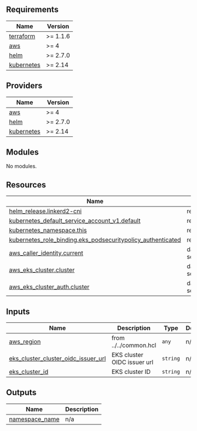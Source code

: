 <!-- BEGIN_TF_DOCS -->
## Requirements

| Name | Version |
|------|---------|
| <a name="requirement_terraform"></a> [terraform](#requirement\_terraform) | >= 1.1.6 |
| <a name="requirement_aws"></a> [aws](#requirement\_aws) | >= 4 |
| <a name="requirement_helm"></a> [helm](#requirement\_helm) | >= 2.7.0 |
| <a name="requirement_kubernetes"></a> [kubernetes](#requirement\_kubernetes) | >= 2.14 |

## Providers

| Name | Version |
|------|---------|
| <a name="provider_aws"></a> [aws](#provider\_aws) | >= 4 |
| <a name="provider_helm"></a> [helm](#provider\_helm) | >= 2.7.0 |
| <a name="provider_kubernetes"></a> [kubernetes](#provider\_kubernetes) | >= 2.14 |

## Modules

No modules.

## Resources

| Name | Type |
|------|------|
| [helm_release.linkerd2-cni](https://registry.terraform.io/providers/hashicorp/helm/latest/docs/resources/release) | resource |
| [kubernetes_default_service_account_v1.default](https://registry.terraform.io/providers/hashicorp/kubernetes/latest/docs/resources/default_service_account_v1) | resource |
| [kubernetes_namespace.this](https://registry.terraform.io/providers/hashicorp/kubernetes/latest/docs/resources/namespace) | resource |
| [kubernetes_role_binding.eks_podsecuritypolicy_authenticated](https://registry.terraform.io/providers/hashicorp/kubernetes/latest/docs/resources/role_binding) | resource |
| [aws_caller_identity.current](https://registry.terraform.io/providers/hashicorp/aws/latest/docs/data-sources/caller_identity) | data source |
| [aws_eks_cluster.cluster](https://registry.terraform.io/providers/hashicorp/aws/latest/docs/data-sources/eks_cluster) | data source |
| [aws_eks_cluster_auth.cluster](https://registry.terraform.io/providers/hashicorp/aws/latest/docs/data-sources/eks_cluster_auth) | data source |

## Inputs

| Name | Description | Type | Default | Required |
|------|-------------|------|---------|:--------:|
| <a name="input_aws_region"></a> [aws\_region](#input\_aws\_region) | from ../../common.hcl | `any` | n/a | yes |
| <a name="input_eks_cluster_cluster_oidc_issuer_url"></a> [eks\_cluster\_cluster\_oidc\_issuer\_url](#input\_eks\_cluster\_cluster\_oidc\_issuer\_url) | EKS cluster OIDC issuer url | `string` | n/a | yes |
| <a name="input_eks_cluster_id"></a> [eks\_cluster\_id](#input\_eks\_cluster\_id) | EKS cluster ID | `string` | n/a | yes |

## Outputs

| Name | Description |
|------|-------------|
| <a name="output_namespace_name"></a> [namespace\_name](#output\_namespace\_name) | n/a |
<!-- END_TF_DOCS -->